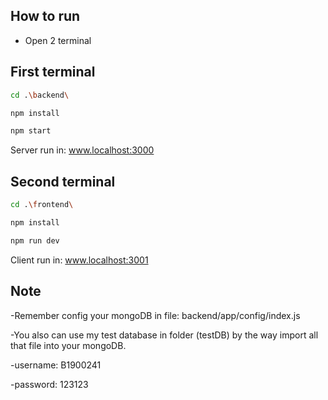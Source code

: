 ## How to run
  - Open 2 terminal

## First terminal
```sh
cd .\backend\

npm install

npm start
```
Server run in:
www.localhost:3000

## Second terminal
```sh
cd .\frontend\

npm install

npm run dev
```
Client run in:
www.localhost:3001

## Note
  -Remember config your mongoDB in file: backend/app/config/index.js
  
  -You also can use my test database in folder (testDB) by the way import all that file into your mongoDB.
  
  -username: B1900241
  
  -password: 123123
